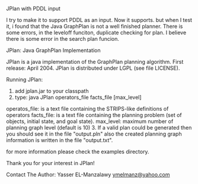 JPlan with PDDL input

I try to make it to support PDDL as an input. 
Now it supports. but when I test it, i found that the
Java GraphPlan is not a well finished planner.
There is some errors, in the leveloff funciton, duplicate checking for plan.
I believe there is some error in the search plan funcion.


JPlan: Java GraphPlan Implementation

JPlan is a java implementation of the GraphPlan planning algorithm.
First release: April 2004.
JPlan is distributed under LGPL (see file LICENSE).

Running JPlan: 
1. add jplan.jar to your classpath
2. type:
   java JPlan operators_file facts_file [max_level]
  
 operatos_file: is a text file containing the STRIPS-like definitions of operators
 facts_file: is a text file containing the planning problem (set of objects, initial state, 
   and goal state).
 max_level: maximum number of planning graph level (default is 10)
3. If a valid plan could be generated then you should see it in the file "output.pln"
   also the created planning graph information is written in the file "output.txt".

for more information please check the examples directory.


Thank you for your interest in JPlan!

Contact The Author:
Yasser EL-Manzalawy
ymelmanz@yahoo.com